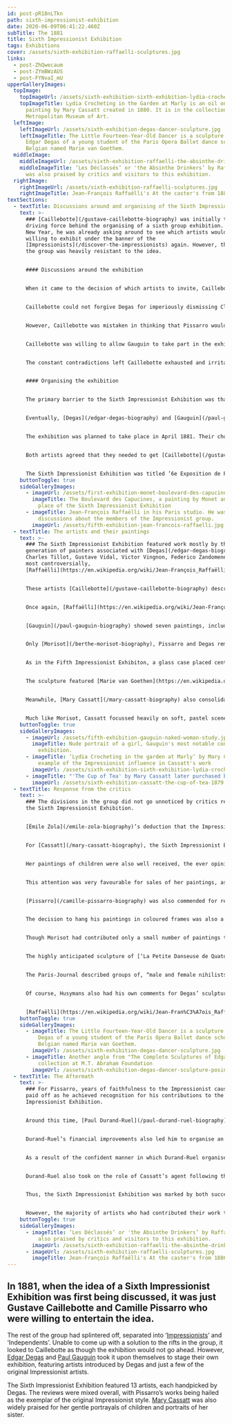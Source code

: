 ```yaml
---
id: post-pR18nLTkn
path: sixth-impressionist-exhibition
date: 2020-06-09T06:41:22.460Z
subTitle: The 1881
title: Sixth Impressionist Exhibition
tags: Exhibitions
cover: /assets/sixth-exhibition-raffaelli-sculptures.jpg
links:
  - post-ZhQwecaum
  - post-ZYmBWzAUS
  - post-FYNvaI_mU
upperGalleryImages:
  topImage:
    topImageUrl: /assets/sixth-exhibition-sixth-exhibition-lydia-crocheting-in-the-garden-at-marly-1880.jpg
    topImageTitle: Lydia Crocheting in the Garden at Marly is an oil on canvas
      painting by Mary Cassatt created in 1880. It is in the collection of the
      Metropolitan Museum of Art.
  leftImage:
    leftImageUrl: /assets/sixth-exhibition-degas-dancer-sculpture.jpg
    leftImageTitle: The Little Fourteen-Year-Old Dancer is a sculpture c. 1880 by
      Edgar Degas of a young student of the Paris Opera Ballet dance school, a
      Belgian named Marie van Goethem.
  middleImage:
    middleImageUrl: /assets/sixth-exhibition-raffaelli-the-absinthe-drinkers.jpg
    middleImageTitle: ‘Les Déclassés’ or 'the Absinthe Drinkers’ by Raffaëlli, who
      was also praised by critics and visitors to this exhibition.
  rightImage:
    rightImageUrl: /assets/sixth-exhibition-raffaelli-sculptures.jpg
    rightImageTitle: Jean-François Raffaëlli's At the caster's from 1886
textSections:
  - textTitle: Discussions around and organising of the Sixth Impressionist Exhibition
    text: >-
      ### [Caillebotte](/gustave-caillebotte-biography) was initially the
      driving force behind the organising of a sixth group exhibition. By the
      New Year, he was already asking around to see which artists would be
      willing to exhibit under the banner of the
      [Impressionists](/discover-the-impressionists) again. However, the rest of
      the group was heavily resistant to the idea.


      #### Discussions around the exhibition


      When it came to the decision of which artists to invite, Caillebotte was insistent that there would be no more Realists permitted into the Impressionist exhibitions. He was determined to enforce tighter requirements than the previous year, when [Degas](/edgar-degas-biography) had included a large number of artists in the Fifth Impressionist Exhibition who were barely Impressionist at all. In a letter to [Pissarro](/camille-pissarro-biography), he wrote, “I ask \[…] that a show should be composed of all those who have contributed real interest to the subject, that is you, [Monet](/claude-monet-biography), [Renoir](/pierre-auguste-renoir-biography), [Sisley](/alfred-sisley-biography), [Mme Morisot](/berthe-morisot-biography), [Mlle Cassatt](/mary-cassatt-biography), [Cézanne](/paul-cezanne-biography), Guillaumin; if you wish, [Gauguin](/paul-gauguin-biography), perhaps Cordey, and myself. That’s all, since Degas refuses to show on such a basis.”


      Caillebotte could not forgive Degas for imperiously dismissing Claude Monet and Auguste Renoir from the group because they had submitted work to the Paris Salon. He was also adamant that Jean-François Raffaëlli should not be allowed to exhibit with the Impressionists again, after he had dominated the previous exhibition with an overwhelming number of realist style paintings. One critic, Jules Claretie, in praising his work had gone so far as to state that Raffaëlli was, “no Impressionist at all.”


      However, Caillebotte was mistaken in thinking that Pissarro would be sympathetic to his opinions. Pissarro stood by his opinion of Degas: “He’s a terrible man, but frank and loyal.” He also reminded Caillebotte that it was Degas who had first introduced him to the Impressionist group, stating that Degas, “brought is Mme. Cassatt, Forain and you.” Pissarro was of the opinion that it was not necessary to pine after Renoir and Monet, he believed that the Impressionists should be a unified group of artists and he did not want to include individuals who clearly did not want to be included themselves. 


      Caillebotte was willing to allow Gauguin to take part in the exhibition. He had been highly praised during the Fifth Impressionist Exhibition and his work showed a faithfulness to Pissarro’s teachings and influences from Renoir’s work, which made him Impressionist enough to bear the title. However, Gauguin also jibed at Caillebotte’s plans to include more of the original Impressionist artists, namely Monet and Alfred Sisley, joking, “we can’t flood the place with rowing boats and endless views of Chatou.”


      The constant contradictions left Caillebotte exhausted and irritated. He wrote exasperatedly that, “It’s very naive of us to squabble over these things.” It seemed that he was unable to organise the Sixth Impressionist Exhibition if he could not find anyone to agree with his plans. In his reply to Pissarro, he confessed, “I don’t know what I shall do, \[…] I don’t believe that an exhibition is possible this year. But I certainly shan’t repeat the one held last year.”


      #### Organising the exhibition


      The primary barrier to the Sixth Impressionist Exhibition was that by this point, the group lacked cohesion and seemed to have little common ground that they could agree upon.


      Eventually, [Degas](/edgar-degas-biography) and [Gauguin](/paul-gauguin-biography) assumed control of the arrangements for the Sixth Impressionist Exhibition. They sought out an exhibition space on the [boulevard des Capucines](https://en.wikipedia.org/wiki/Boulevard_des_Capucines_(Monet)) at number 35 and began making arrangements on Degas’ terms. 


      The exhibition was planned to take place in April 1881. Their chosen exhibition space was an annex of Nadar’s old studio, where the [First Impressionist Exhibition](/first-impressionist-exhibition) had been held. Unlike the previous exhibition, however, they rented a collection of five smaller rooms in lieu of one large studio.


      Both artists agreed that they needed to get [Caillebotte](/gustave-caillebotte-biography) back and convince him to lend his organisation skills - and funds - to the exhibition. They also had the task of inviting artists to exhibit with them. By this time, the group had fragmented and many were occupied working independently on their own projects. 


      The Sixth Impressionist Exhibition was titled ’6e Exposition de Peinture par…’  and the room was crowded with paintings in a mixture of Impressionist and Realist styles. They hung over 170 works in total in the small space. Once again, the building was under construction and the lighting was poor - it was just a shadow of the earlier Impressionist exhibitions.
    buttonToggle: true
    sideGalleryImages:
      - imageUrl: /assets/first-exhibition-monet-boulevard-des-capucines.jpg
        imageTitle: The Boulevard des Capucines, a painting by Monet and the exhibition
          place of the Sixth Impressionist Exhibition
      - imageTitle: Jean-François Raffaëlli in his Paris studio. He was part of the
          discussions about the members of the Impressionist group.
        imageUrl: /assets/fifth-exhibition-jean-francois-raffaelli.jpg
  - textTitle: The artists and their paintings
    text: >-
      ### The Sixth Impressionist Exhibition featured work mostly by the new
      generation of painters associated with [Degas](/edgar-degas-biography) -
      Charles Tillot, Gustave Vidal, Victor Vingnon, Federico Zandomeneghi and
      most controversially,
      [Raffaëlli](https://en.wikipedia.org/wiki/Jean-François_Raffaëlli).


      These artists [Caillebotte](/gustave-caillebotte-biography) described as “a fighting squadron in the great cause of realism!!!!”


      Once again, [Raffaëlli](https://en.wikipedia.org/wiki/Jean-François_Raffaëlli) exhibited more paintings than anyone else in the group, a factor that did not go unnoticed. His popularity among the critics also did nothing to help his popularity among the other Impressionist artists.


      [Gauguin](/paul-gauguin-biography) showed seven paintings, including a nude portrait of a girl as his most notable contribution. This painting showed an obvious progression from the soft landscapes he had displayed at the Fifth Impressionist Exhibition, which were modelled largely on [Pissarro](/camille-pissarro-biography)’s style. Instead, this new work was freer, painted with daubs of bright blue and yellow and featuring an exotic rug hung on the wall behind the figure. This was the first indication of what Gauguin’s style would morph into in the coming years. He also contributed two sculptures to the show.


      Only [Morisot](/berthe-morisot-biography), Pissarro and Degas remained of the original [Impressionist](/discover-the-impressionists) artists. Caillebotte declined to take part in Degas’ exhibition. Degas himself exhibited fewer than ten artworks, most of which were just sketches. Morisot also contributed only a small number of works. Pissarro was represented by 27 paintings and pastels, the largest collection from the Impressionist group and he displayed his works in frames of complimentary colours.


      As in the Fifth Impressionist Exhibiton, a glass case placed centre stage in the exhibition remained empty for much of the show’s opening. However, at some point, a small sculpture of a dancer was placed there. This was the long awaited sculpture by Degas that he had been working on for many months. 


      The sculpture featured [Marie van Goethen](https://en.wikipedia.org/wiki/Marie_van_Goethem), a 14 year old dancer from the Opéra, posing in fourth position with one leg pointing forward. To make the work, Degas had asked [van Goethen](https://en.wikipedia.org/wiki/Marie_van_Goethem) to pose naked for him in several sessions whilst he modelled her body in extreme detail, before then posing fully clothed in her dancer’s attire. He added the tutu and bodice on top of the body using real fabric, even modelling the dancer’s hair with human hair, possibly clipped directly from her head.


      Meanwhile, [Mary Cassatt](/mary-cassatt-biography) also consolidated her reputation in the Parisian art scene with her submissions to the Sixth Impressionist Exhibition. In particular, she chose to exhibit a number of works featuring children, posed in entirely natural ways. ‘[Lydia Crocheting in the garden at Marly](https://www.metmuseum.org/art/collection/search/10393)’ from 1880 and ‘[The Cup of Tea’, also featuring her sister Lydia and from 1880-81](https://www.metmuseum.org/art/collection/search/10388), are two clear examples of the influence of the Impressionist style on Cassatt’s work. Her bold, vigorous brushstrokes and complementary colour palette are very much in keeping with the work of her colleagues.


      Much like Morisot, Cassatt focussed heavily on soft, pastel scenes often set within the home. Her portraits of Lydia reveal the everyday social rituals and pastimes of fashionable upper-middle-class women during that time, the perfect representations of the ‘Parisienne type’. ‘The Cup of Tea’ was purchased by [Durand-Ruel](/paul-durand-ruel-biography), along with many more of Cassatt’s paintings following the Sixth Impressionist Exhibition.
    buttonToggle: true
    sideGalleryImages:
      - imageUrl: /assets/fifth-exhibition-gauguin-naked-woman-study.jpg
        imageTitle: Nude portrait of a girl, Gauguin's most notable contribution at the
          exhibition.
      - imageTitle: ‘Lydia Crocheting in the garden at Marly’ by Mary Cassatt. A clear
          example of the Impressionist influence in Cassatt's work
        imageUrl: /assets/sixth-exhibition-sixth-exhibition-lydia-crocheting-in-the-garden-at-marly-1880.jpg
      - imageTitle: "'The Cup of Tea' by Mary Cassatt later purchased by Durand-Ruel"
        imageUrl: /assets/sixth-exhibition-cassatt-the-cup-of-tea-1879.jpg
  - textTitle: Response from the critics
    text: >-
      ### The divisions in the group did not go unnoticed by critics reviewing
      the Sixth Impressionist Exhibition.


      [Émile Zola](/emile-zola-biography)’s deduction that the Impressionists no longer existed seemed to be quite correct in all but a few cases. They questioned what would become of the original Impressionist artists, especially Monet, Renoir, Sisley and now, Caillebotte.


      For [Cassatt](/mary-cassatt-biography), the Sixth Impressionist Exhibition brought her widespread recognition in the press. The reviews were very positive, with critics praising her [portraits of Lydia](https://fashionhistory.fitnyc.edu/1880-cassatt-lydia-crocheting/), with their subtle colour palette and elegant Parisian style. Indeed, Gustave Geffroy described one of her portraits as “exquisitely Pairisian”, writing in another article that one finds “a very elegant taste of things” in Cassatt’s work. 


      Her paintings of children were also well received, the ever opinionated critic [Joris-Karl Husymans](https://en.wikipedia.org/wiki/Joris-Karl_Huysmans) commented, “How those portraits have made my flesh creep, time and time again” but finally he was saw, “likenesses of enchanting tots in calm, bourgeois scenes, painted with an utterly charming, delicate tenderness.” He further stated that she possessed a “special inherent talent” to be able to paint “French women for us” as an American.


      This attention was very favourable for sales of her paintings, as described in a family letter to her brother, Aleck, describing how Mary, “has sold all her pictures or can sell them if she chooses.” The exhibition was undoubtedly the most successful so far for Cassatt but more important than the critical acclaim was the praise she received from her colleagues whose opinions she held in high regard.


      [Pissarro](/camille-pissarro-biography) was also commended for remaining faithful to the Impressionist cause. This was aided by his impressive collection of works at the exhibition, which drew the eye of anyone visiting the cramped studio space. Husymans agreed that “One fact is dominant, the blossoming of Impressionist art which has reached maturity with M. Pissarro.” He went on to write that “M. Pissarro may now be classed among the number of remarkable and audacious painters we possess. If he can preserve his perceptive, delicate, and nimble eye, we shall certainly have in him the most original landscapist of our time.”


      The decision to hang his paintings in coloured frames was also a novel approach that did not go unnoticed; even [Jules Claretie](https://en.wikipedia.org/wiki/Jules_Ars%C3%A8ne_Arnaud_Claretie) in his column in Le Temps stated that, “the greatest originality of these revolutionaries consists in the moldings around their pictures, which are white, gold frames having been abandoned by them.” Though this was obviously intended as a biting critique, it did demonstrate the effectiveness of Pissarro’s plan.


      Though Morisot had contributed only a small number of paintings to the exhibition, she received the accolade from one reviewer that, “No one represents Impressionism with more refined talent or with more authority than Morisot.” She remained close to Renoir and Monet, despite their absence from the exhibition and wrote to them regularly.


      The highly anticipated sculpture of [‘La Petite Danseuse de Quatorze Ans’](https://en.wikipedia.org/wiki/Little_Dancer_of_Fourteen_Years) or ‘The Little Fourteen-Year-Old Dancer’ by Degas, garnered a great deal of attention in the press. The sculpture was simultaneously strange, intense, unsettling and difficult to ignore. Mary Cassatt’s friend Louise Elder described the sculpture as appearing as though the soul of an ancient Egyptian had entered the body of the girl, such was its eery quality.


      The Paris-Journal described groups of, “male and female nihilists, fainting with rapture” at the sight of Degas’ sculpture. Similarly, the painter Jacques-Emile Blanche recounted Whistler’s presence in the group of awestruck viewers, “wielding a painter’s bamboo mahlstick \[…] emitting piercing cries; gesticulating before the glass case that contained the figuring”. In a review of the exhibition by the Gazette des Beux-Arts, Paul Mantz praised the naturalist power of the sculpture and its lifelike pose. He described, “the instinctive ugliness of a face upon which all vices imprint their detestable promises.”


      Of course, Husymans also had his own comments for Degas’ sculpture. In his characteristically emphatic style, he asserted that, “The fact is that with one blow, M Degas has overthrown the traditions of sculpture, just as he long since shook the conventions of painting.”


      [Raffaëlli](https://en.wikipedia.org/wiki/Jean-Fran%C3%A7ois_Raffa%C3%ABlli) was also praised by critics and visitors to the exhibition. Albert Wolff reviewed his painting ‘Les Déclassés’ or 'the Absinthe Drinkers’ in the Figaro. The painting, which echoed Manet’s earlier work, led Wolff to state that, “Like Millet he \[Raffaëlli] is the poet of the humble. What the great master did for the fields, Raffaëlli begins to do for the modest people of Paris. He shows them as they are, more often than not stupefied by life’s hardships.”
    buttonToggle: true
    sideGalleryImages:
      - imageTitle: The Little Fourteen-Year-Old Dancer is a sculpture c. 1880 by Edgar
          Degas of a young student of the Paris Opera Ballet dance school, a
          Belgian named Marie van Goethem.
        imageUrl: /assets/sixth-exhibition-degas-dancer-sculpture.jpg
      - imageTitle: Another angle from "The Complete Sculptures of Edgar Degas"
          collection at M.T. Abraham Foundation
        imageUrl: /assets/sixth-exhibition-degas-dancer-sculpture-posing.jpg
  - textTitle: The Aftermath
    text: >-
      ### For Pissarro, years of faithfulness to the Impressionist cause finally
      paid off as he achieved recognition for his contributions to the Sixth
      Impressionist Exhibition.


      Around this time, [Paul Durand-Ruel](/paul-durand-ruel-biography) had acquired a new source of funding from his friend, Jules Feder, the director of the Union Générale bank. This enabled him to purchase several paintings from Pissarro and support his work more regularly, providing Pissarro and his family with much needed financial relief.


      Durand-Ruel’s financial improvements also led him to organise an independent exhibition of Impressionist work. He corralled the original Impressionists into a group, including [Monet](/claude-monet-biography) and [Renoir](/pierre-auguste-renoir-biography), whose works he chose from his own extensive collections. Monet had not submitted work to the Salon or the Sixth Impressionist Exhibition and was somewhat unwilling to help Durand-Ruel with his project.


      As a result of the confident manner in which Durand-Ruel organised the exhibition, with the mindset of a dealer who needed to sell his wares rather than a group of artists trying to find an accord, this independent show was polished and cohesive. Indeed, it was far closer to the original Impressionist exhibitions of the 1870s than the one organised by Degas and Gauguin. With his characteristic astuteness, Durand-Ruel listened to Monet and Renoir’s requests to only include the core Impressionist artists in the exhibition. Crucially, he did not invite Degas to exhibit. 


      Durand-Ruel also took on the role of Cassatt’s agent following the Sixth Impressionist Exhibition. Once Cassatt had established herself as a worthy Impressionist artist in her own right, she also began to become more involved in collecting works painted by the group. This she did on behalf of Aleck Cassatt, shipping the paintings to Philadelphia in the U.S. Cassatt was well aware that these works, and the ones she encouraged Louise Elder to purchase, were the first of their kind in North America. She wrote to Aleck, “if exhibited at any of your fine art shows, they would be sure to attract attention.”


      Thus, the Sixth Impressionist Exhibition was marked by both success and collapse. The exhibition staged by Degas had successfully served to unveil his show-stealing sculpture and given Pissarro a platform to receive well-deserved praise and recognition for his works. 


      However, the majority of artists who had contributed their work to Degas’ exhibition were not Impressionist at all. Many of the original Impressionists had been excluded. In contrast, Durand-Ruel’s private exhibition the same year was far more Impressionist in its contents and nature. Both these exhibitions lead to new opportunities for the artists of the [Impressionist Movement](/discover-the-impressionists) and a [Seventh Impressionist Exhibition](/seventh-impressionist-exhibition) to come.
    buttonToggle: true
    sideGalleryImages:
      - imageTitle: ‘Les Déclassés’ or 'the Absinthe Drinkers’ by Raffaëlli, who was
          also praised by critics and visitors to this exhibition.
        imageUrl: /assets/sixth-exhibition-raffaelli-the-absinthe-drinkers.jpg
      - imageUrl: /assets/sixth-exhibition-raffaelli-sculptures.jpg
        imageTitle: Jean-François Raffaëlli's At the caster's from 1886
---
```

## In 1881, when the idea of a Sixth Impressionist Exhibition was first being discussed, it was just Gustave Caillebotte and Camille Pissarro who were willing to entertain the idea.

The rest of the group had splintered off, separated into ‘[Impressionists](/discover-the-impressionists)’ and ‘Independents’. Unable to come up with a solution to the rifts in the group, it looked to Caillebotte as though the exhibition would not go ahead. However, [Edgar Degas](/edgar-degas-biography) and [Paul Gauguin](/paul-gauguin-biography) took it upon themselves to stage their own exhibition, featuring artists introduced by Degas and just a few of the original Impressionist artists.

The Sixth Impressionist Exhibition featured 13 artists, each handpicked by Degas. The reviews were mixed overall, with Pissarro’s works being hailed as the exemplar of the original Impressionist style. [Mary Cassatt](/mary-cassatt-biography) was also widely praised for her gentle portrayals of children and portraits of her sister.